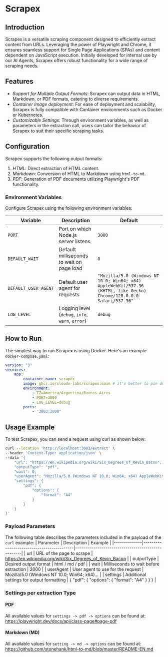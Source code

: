 # Scrapex

## Introduction

Scrapex is a versatile scraping component designed to efficiently extract content from URLs. Leveraging the power of Playwright and Chrome, it ensures seamless support for Single Page Applications (SPAs) and content dependent on JavaScript execution. Initially developed for internal use by our AI Agents, Scrapex offers robust functionality for a wide range of scraping needs.

## Features

-   _Support for Multiple Output Formats_: Scrapex can output data in HTML, Markdown, or PDF formats, catering to diverse requirements.
-   _Container Image deployment_: For ease of deployment and scalability, Scrapex is fully compatible with Container environments such as Docker or Kubernetes.
-   _Customizable Settings_: Through environment variables, as well as parameters in the extraction call, users can tailor the behavior of Scrapex to suit their specific scraping tasks.

## Configuration

Scrapex supports the following output formats:

1. _HTML_: Direct extraction of HTML content.
2. _Markdown_: Conversion of HTML to Markdown using `html-to-md`.
3. _PDF_: Generation of PDF documents utilizing Playwright's PDF functionality.

### Environment Variables

Configure Scrapex using the following environment variables:

| Variable             | Description                                      | Default                                                                                                             |
| -------------------- | ------------------------------------------------ | ------------------------------------------------------------------------------------------------------------------- |
| `PORT`               | Port on which Node.js server listens             | `3000`                                                                                                              |
| `DEFAULT_WAIT`       | Default milliseconds to wait on page load        | `0`                                                                                                                 |
| `DEFAULT_USER_AGENT` | Default user agent for requests                  | `"Mozilla/5.0 (Windows NT 10.0; Win64; x64) AppleWebKit/537.36 (KHTML, like Gecko) Chrome/120.0.0.0 Safari/537.36"` |
| `LOG_LEVEL`          | Logging level (`debug`, `info`, `warn`, `error`) | `debug`                                                                                                             |

## How to Run

The simplest way to run Scrapex is using Docker. Here's an example `docker-compose.yaml`:

```yaml
version: "3"
services:
    app:
        container_name: scrapex
        image: ghcr.io/cloudx-labs/scrapex:main # it's better to pin down to a specific release version such as v0.1
        environment:
            - TZ=America/Argentina/Buenos_Aires
            - PORT=3000
            - LOG_LEVEL=debug
        ports:
            - "3003:3000"
```

## Usage Example

To test Scrapex, you can send a request using curl as shown below:

```bash
curl --location 'http://localhost:3003/extract' \
--header 'Content-Type: application/json' \
--data '{
    "url": "https://en.wikipedia.org/wiki/Six_Degrees_of_Kevin_Bacon",
    "outputType": "pdf",
    "wait": 0,
    "userAgent": "Mozilla/5.0 (Windows NT 10.0; Win64; x64) AppleWebKit/537.36 (KHTML, like Gecko) Chrome/120.0.0.0 Safari/537.36",
    "settings": {
        "pdf": {
            "options": {
                "format": "A4"
            }
        }
    }
}'
```

### Payload Parameters

The following table describes the parameters included in the payload of the `curl` example:
| Parameter | Description | Example |
|--------------|-------------------------------------------|---------------------------------------------------|
| url | URL of the page to scrape | https://en.wikipedia.org/wiki/Six_Degrees_of_Kevin_Bacon |
| outputType | Desired output format | html / md / pdf |
| wait | Milliseconds to wait before extraction | 2000 |
| userAgent | User agent to use for the request | Mozilla/5.0 (Windows NT 10.0; Win64; x64)... |
| settings | Additional settings for output formatting | { "pdf": { "options": { "format": "A4" } } } |

### Settings per extraction Type

#### PDF

All available values for `settings -> pdf -> options` can be found at: https://playwright.dev/docs/api/class-page#page-pdf

#### Markdown (MD)

All available values for `setting -> md -> options` can be found at: https://github.com/stonehank/html-to-md/blob/master/README-EN.md
